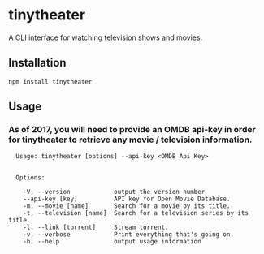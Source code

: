 # tinytheater
A CLI interface for watching television shows and movies.
## Installation
`npm install tinytheater`
## Usage
### As of 2017, you will need to provide an OMDB api-key in order for tinytheater to retrieve any movie / television information.
```
  Usage: tinytheater [options] --api-key <OMDB Api Key>


  Options:

    -V, --version            output the version number
    --api-key [key]          API key for Open Movie Database.
    -m, --movie [name]       Search for a movie by its title.
    -t, --television [name]  Search for a television series by its title.
    -l, --link [torrent]     Stream torrent.
    -v, --verbose            Print everything that's going on.
    -h, --help               output usage information
```
